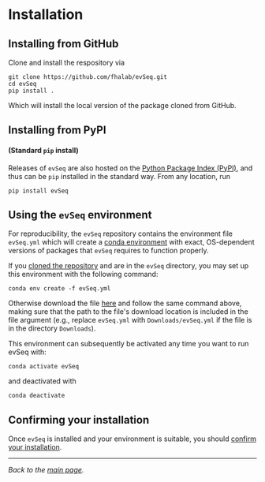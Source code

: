 # Installation

## Installing from GitHub
Clone and install the respository via
```
git clone https://github.com/fhalab/evSeq.git
cd evSeq
pip install .
```
Which will install the local version of the package cloned from GitHub.

## Installing from PyPI
#### (Standard `pip` install)

Releases of `evSeq` are also hosted on the [Python Package Index (PyPI)](https://pypi.org/project/evseq/), and thus can be `pip` installed in the standard way. From any location, run

```
pip install evSeq
```

## Using the `evSeq` environment
For reproducibility, the `evSeq` repository contains the environment file `evSeq.yml` which will create a [conda environment](https://conda.io/projects/conda/en/latest/user-guide/concepts/environments.html) with exact, OS-dependent versions of packages that `evSeq` requires to function properly.

If you [cloned the repository](#installing-from-github) and are in the `evSeq` directory, you may set up this environment with the following command:
```
conda env create -f evSeq.yml
```
Otherwise download the file [here](https://github.com/fhalab/evSeq/blob/master/evSeq.yml) and follow the same command above, making sure that the path to the file's download location is included in the file argument (e.g., replace `evSeq.yml` with `Downloads/evSeq.yml` if the file is in the directory `Downloads`).

This environment can subsequently be activated any time you want to run evSeq with:
```
conda activate evSeq
```
and deactivated with
```
conda deactivate
```
## Confirming your installation
Once `evSeq` is installed and your environment is suitable, you should [confirm your installation](comp/usage.md#confirming-your-installation).

---

*Back to the [main page](../index.md).*
